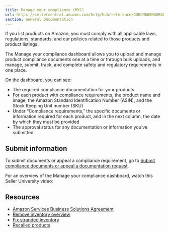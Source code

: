 ```yaml
---
title: Manage your compliance (MYC)
url: https://sellercentral.amazon.com/help/hub/reference/GUDCM66BHG6B4GXZ
section: General Documentation
---
```


If you list products on Amazon, you must comply with all applicable laws,
regulations, standards, and our policies related to those products and product
listings.

The Manage your compliance dashboard allows you to upload and manage product
compliance documents one at a time or through bulk uploads, and manage,
submit, track, and complete safety and regulatory requirements in one place.

On the dashboard, you can see:

  * The required compliance documentation for your products 
  * For each product with compliance requirements, the product name and image, the Amazon Standard Identification Number (ASIN), and the Stock Keeping Unit number (SKU)
  * Under “Compliance requirements,” the specific documents or information required for each product, and in the next column, the date by which they must be provided
  * The approval status for any documentation or information you’ve submitted

## Submit information

To submit documents or appeal a compliance requirement, go to [Submit
compliance documents or appeal a documentation
request](/gp/help/GC35Z63FGCUCUWXX).

For an overview of the Manage your compliance dashboard, watch this Seller
University video:

## Resources

  * [Amazon Services Business Solutions Agreement](/gp/help/external/G1791)
  * [Remove inventory overview](/gp/help/external/G200280650)
  * [Fix stranded inventory](/inventoryplanning/stranded-inventory/)
  * [Recalled products](/gp/help/external/G200164750)

